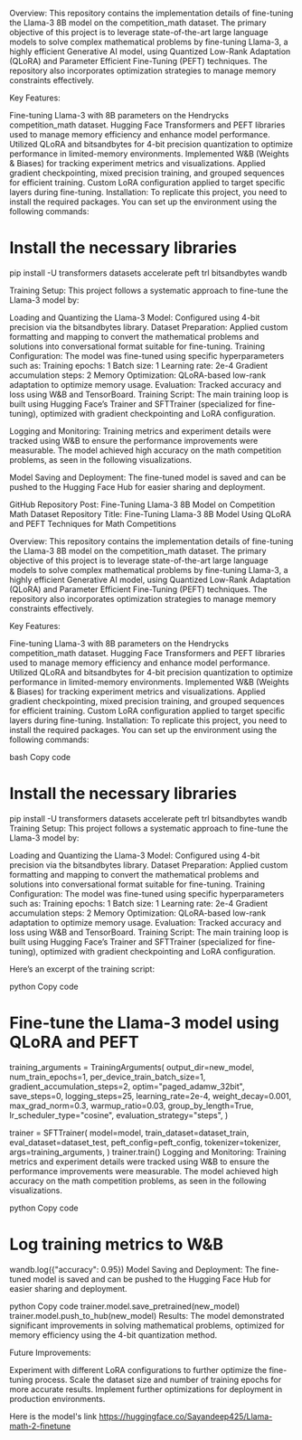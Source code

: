 Overview: This repository contains the implementation details of fine-tuning the Llama-3 8B model on the competition_math dataset. The primary objective of this project is to leverage state-of-the-art large language models to solve complex mathematical problems by fine-tuning Llama-3, a highly efficient Generative AI model, using Quantized Low-Rank Adaptation (QLoRA) and Parameter Efficient Fine-Tuning (PEFT) techniques. The repository also incorporates optimization strategies to manage memory constraints effectively.

Key Features:

Fine-tuning Llama-3 with 8B parameters on the Hendrycks competition_math dataset.
Hugging Face Transformers and PEFT libraries used to manage memory efficiency and enhance model performance.
Utilized QLoRA and bitsandbytes for 4-bit precision quantization to optimize performance in limited-memory environments.
Implemented W&B (Weights & Biases) for tracking experiment metrics and visualizations.
Applied gradient checkpointing, mixed precision training, and grouped sequences for efficient training.
Custom LoRA configuration applied to target specific layers during fine-tuning.
Installation: To replicate this project, you need to install the required packages. You can set up the environment using the following commands:

# Install the necessary libraries
pip install -U transformers datasets accelerate peft trl bitsandbytes wandb

Training Setup: This project follows a systematic approach to fine-tune the Llama-3 model by:

Loading and Quantizing the Llama-3 Model: Configured using 4-bit precision via the bitsandbytes library.
Dataset Preparation: Applied custom formatting and mapping to convert the mathematical problems and solutions into conversational format suitable for fine-tuning.
Training Configuration: The model was fine-tuned using specific hyperparameters such as:
Training epochs: 1
Batch size: 1
Learning rate: 2e-4
Gradient accumulation steps: 2
Memory Optimization: QLoRA-based low-rank adaptation to optimize memory usage.
Evaluation: Tracked accuracy and loss using W&B and TensorBoard.
Training Script: The main training loop is built using Hugging Face’s Trainer and SFTTrainer (specialized for fine-tuning), optimized with gradient checkpointing and LoRA configuration.

Logging and Monitoring: Training metrics and experiment details were tracked using W&B to ensure the performance improvements were measurable. The model achieved high accuracy on the math competition problems, as seen in the following visualizations.

Model Saving and Deployment: The fine-tuned model is saved and can be pushed to the Hugging Face Hub for easier sharing and deployment.


GitHub Repository Post: Fine-Tuning Llama-3 8B Model on Competition Math Dataset
Repository Title: Fine-Tuning Llama-3 8B Model Using QLoRA and PEFT Techniques for Math Competitions

Overview: This repository contains the implementation details of fine-tuning the Llama-3 8B model on the competition_math dataset. The primary objective of this project is to leverage state-of-the-art large language models to solve complex mathematical problems by fine-tuning Llama-3, a highly efficient Generative AI model, using Quantized Low-Rank Adaptation (QLoRA) and Parameter Efficient Fine-Tuning (PEFT) techniques. The repository also incorporates optimization strategies to manage memory constraints effectively.

Key Features:

Fine-tuning Llama-3 with 8B parameters on the Hendrycks competition_math dataset.
Hugging Face Transformers and PEFT libraries used to manage memory efficiency and enhance model performance.
Utilized QLoRA and bitsandbytes for 4-bit precision quantization to optimize performance in limited-memory environments.
Implemented W&B (Weights & Biases) for tracking experiment metrics and visualizations.
Applied gradient checkpointing, mixed precision training, and grouped sequences for efficient training.
Custom LoRA configuration applied to target specific layers during fine-tuning.
Installation: To replicate this project, you need to install the required packages. You can set up the environment using the following commands:

bash
Copy code
# Install the necessary libraries
pip install -U transformers datasets accelerate peft trl bitsandbytes wandb
Training Setup: This project follows a systematic approach to fine-tune the Llama-3 model by:

Loading and Quantizing the Llama-3 Model: Configured using 4-bit precision via the bitsandbytes library.
Dataset Preparation: Applied custom formatting and mapping to convert the mathematical problems and solutions into conversational format suitable for fine-tuning.
Training Configuration: The model was fine-tuned using specific hyperparameters such as:
Training epochs: 1
Batch size: 1
Learning rate: 2e-4
Gradient accumulation steps: 2
Memory Optimization: QLoRA-based low-rank adaptation to optimize memory usage.
Evaluation: Tracked accuracy and loss using W&B and TensorBoard.
Training Script: The main training loop is built using Hugging Face’s Trainer and SFTTrainer (specialized for fine-tuning), optimized with gradient checkpointing and LoRA configuration.

Here’s an excerpt of the training script:

python
Copy code
# Fine-tune the Llama-3 model using QLoRA and PEFT
training_arguments = TrainingArguments(
    output_dir=new_model,
    num_train_epochs=1,
    per_device_train_batch_size=1,
    gradient_accumulation_steps=2,
    optim="paged_adamw_32bit",
    save_steps=0,
    logging_steps=25,
    learning_rate=2e-4,
    weight_decay=0.001,
    max_grad_norm=0.3,
    warmup_ratio=0.03,
    group_by_length=True,
    lr_scheduler_type="cosine",
    evaluation_strategy="steps",
)

trainer = SFTTrainer(
    model=model,
    train_dataset=dataset_train,
    eval_dataset=dataset_test,
    peft_config=peft_config,
    tokenizer=tokenizer,
    args=training_arguments,
)
trainer.train()
Logging and Monitoring: Training metrics and experiment details were tracked using W&B to ensure the performance improvements were measurable. The model achieved high accuracy on the math competition problems, as seen in the following visualizations.

python
Copy code
# Log training metrics to W&B
wandb.log({"accuracy": 0.95})
Model Saving and Deployment: The fine-tuned model is saved and can be pushed to the Hugging Face Hub for easier sharing and deployment.

python
Copy code
trainer.model.save_pretrained(new_model)
trainer.model.push_to_hub(new_model)
Results: The model demonstrated significant improvements in solving mathematical problems, optimized for memory efficiency using the 4-bit quantization method.

Future Improvements:

Experiment with different LoRA configurations to further optimize the fine-tuning process.
Scale the dataset size and number of training epochs for more accurate results.
Implement further optimizations for deployment in production environments.


Here is the model's link
https://huggingface.co/Sayandeep425/Llama-math-2-finetune
